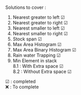 Solutions to cover :

1. Nearest greater to left &#x2611;
2. Nearest greater to right &#x2611;
3. Nearest smaller to left &#x2611;
4. Nearest smaller to right &#x2611;
5. Stock span &#x2611;
6. Max Area Histogram &#x2611;
7. Max Area Binary Histogram &#x2611;
8. Rain water Trapping &#x2611;
9. Min Element in stack<br />
    8.1 : With Extra space &#x2611;<br />
    8.2 : Without Extra space &#x2611;

&#x2611; : completed <br />
❌ : To complete

